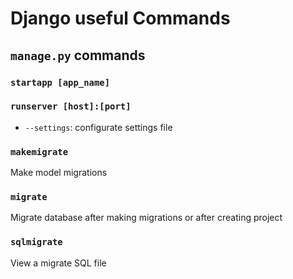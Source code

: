 # Django useful Commands

## `manage.py` commands

### `startapp [app_name]`

### `runserver [host]:[port]`

* `--settings`: configurate settings file

### `makemigrate`

Make model migrations

### `migrate`

Migrate database after making migrations or after creating project

### `sqlmigrate`

View a migrate SQL file
